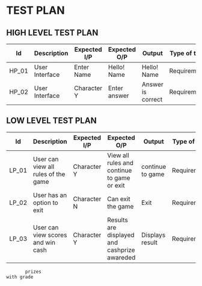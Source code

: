 # TEST PLAN

## HIGH LEVEL TEST PLAN


| Id    | Description    | Expected I/P | Expected O/P | Output          | Type of test |
| ----- | -------------- |------------- |--------------|-----------------|--------------|
| HP_01 | User Interface | Enter Name   |Hello! Name   |Hello! Name      |Requirement   |
| HP_02 | User Interface | Character Y  |Enter answer  |Answer is correct|Requirement   |



## LOW LEVEL TEST PLAN


| Id    |             Description             | Expected I/P | Expected O/P                                 | Output          | Type of test |
| ----- | ----------------------------------- |------------- |----------------------------------------------|-----------------|--------------|
| LP_01 | User can view all rules of the game | Character Y  |View all rules and continue to game or exit   |continue to game |Requirement   |
| LP_02 | User has an option to exit          | Character N  |Can exit the game                             |Exit             |Requirement   |
| LP_03 | User can view scores and win cash   | Character Y  |Results are displayed and cashprize awareded  |Displays result  |Requirement   |
           prizes                                                                                             with grade                   
